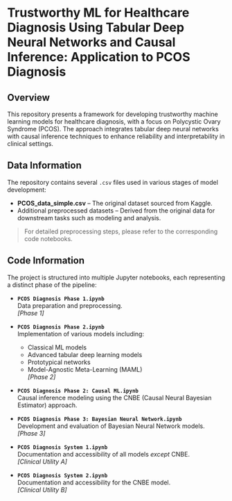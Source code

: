 # Trustworthy ML for Healthcare Diagnosis Using Tabular Deep Neural Networks and Causal Inference: Application to PCOS Diagnosis

## Overview

This repository presents a framework for developing trustworthy machine learning models for healthcare diagnosis, with a focus on Polycystic Ovary Syndrome (PCOS). The approach integrates tabular deep neural networks with causal inference techniques to enhance reliability and interpretability in clinical settings.

## Data Information

The repository contains several `.csv` files used in various stages of model development:

- **PCOS_data_simple.csv** – The original dataset sourced from Kaggle.
- Additional preprocessed datasets – Derived from the original data for downstream tasks such as modeling and analysis.

> For detailed preprocessing steps, please refer to the corresponding code notebooks.

## Code Information

The project is structured into multiple Jupyter notebooks, each representing a distinct phase of the pipeline:

- **`PCOS Diagnosis Phase 1.ipynb`**  
  Data preparation and preprocessing.  
  *[Phase 1]*

- **`PCOS Diagnosis Phase 2.ipynb`**  
  Implementation of various models including:  
  - Classical ML models  
  - Advanced tabular deep learning models  
  - Prototypical networks  
  - Model-Agnostic Meta-Learning (MAML)  
  *[Phase 2]*

- **`PCOS Diagnosis Phase 2: Causal ML.ipynb`**  
  Causal inference modeling using the CNBE (Causal Neural Bayesian Estimator) approach.

- **`PCOS Diagnosis Phase 3: Bayesian Neural Network.ipynb`**  
  Development and evaluation of Bayesian Neural Network models.  
  *[Phase 3]*

- **`PCOS Diagnosis System 1.ipynb`**  
  Documentation and accessibility of all models *except* CNBE.  
  *[Clinical Utility A]*

- **`PCOS Diagnosis System 2.ipynb`**  
  Documentation and accessibility for the CNBE model.  
  *[Clinical Utility B]*





